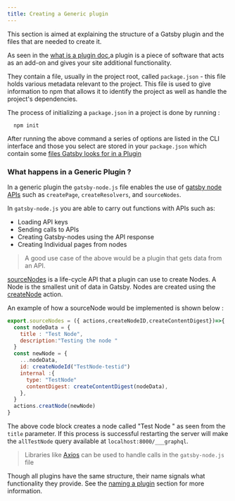 ```yaml
---
title: Creating a Generic plugin
---
```


This section is aimed at explaining the structure of a Gatsby plugin and the files that are needed to create it.

As seen in the [what is a plugin doc](/docs/what-is-a-plugin/),a plugin is a piece of software that acts as an add-on and gives your site additional functionality.

They contain a file, usually in the project root, called `package.json` - this file holds various metadata relevant to the project. This file is used to give information to npm that allows it to identify the project as well as handle the project's dependencies.

The process of initializing a `package.json` in a project is done by running :

```shell
  npm init
```

After running the above command a series of options are listed in the CLI interface and those you select are stored in your `package.json` which contain some [files Gatsby looks for in a Plugin](/docs/files-gatsby-looks-for-in-a-plugin.md)

### What happens in a Generic Plugin ?

In a generic plugin the `gatsby-node.js` file enables the use of [gatsby node APIs](/docs/node-apis/) such as `createPage`, `createResolvers`, and `sourceNodes`.

In `gatsby-node.js` you are able to carry out functions with APIs such as:

- Loading API keys
- Sending calls to APIs
- Creating Gatsby-nodes using the API response
- Creating Individual pages from nodes

> A good use case of the above would be a plugin that gets data from an API.

[sourceNodes](/docs/node-apis/#sourceNodes) is a life-cycle API that a plugin can use to create Nodes. A Node is the smallest unit of data in Gatsby. Nodes are created using the [createNode](/docs/actions/#createNode) action.

An example of how a sourceNode would be implemented is shown below :

```JavaScript
export.sourceNodes = ({ actions,createNodeID,createContentDigest})=>{
  const nodeData = {
    title : "Test Node",
    description:"Testing the node "
  }
  const newNode = {
    ...nodeData,
    id: createNodeId("TestNode-testid")
    internal :{
      type: "TestNode"
      contentDigest: createContentDigest(nodeData),
    },
  }
  actions.creatNode(newNode)
}
```

The above code block creates a node called "Test Node " as seen from the `title` parameter. If this process is successful restarting the server will make the `allTestNode` query available at `localhost:8000/___graphql`.

> Libraries like [Axios](https://www.npmjs.com/package/axios) can be used to handle calls in the `gatsby-node.js` file

Though all plugins have the same structure, their name signals what functionality they provide. See the [naming a plugin](/docs/naming-a-plugin) section for more information.
